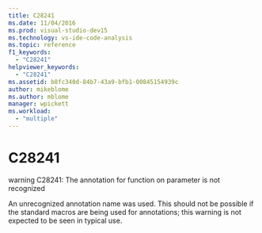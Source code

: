 ```yaml
---
title: C28241
ms.date: 11/04/2016
ms.prod: visual-studio-dev15
ms.technology: vs-ide-code-analysis
ms.topic: reference
f1_keywords:
  - "C28241"
helpviewer_keywords:
  - "C28241"
ms.assetid: b8fc340d-84b7-43a9-bfb1-00845154939c
author: mikeblome
ms.author: mblome
manager: wpickett
ms.workload:
  - "multiple"
---
```

# C28241
warning C28241: The annotation for function on parameter is not recognized

 An unrecognized annotation name was used. This should not be possible if the standard macros are being used for annotations; this warning is not expected to be seen in typical use.